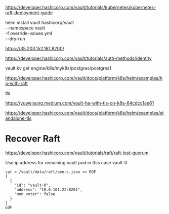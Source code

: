 https://developer.hashicorp.com/vault/tutorials/kubernetes/kubernetes-raft-deployment-guide

helm install vault hashicorp/vault \
    --namespace vault \
    -f override-values.yml \
    --dry-run

https://35.203.152.161:8200/

https://developer.hashicorp.com/vault/tutorials/auth-methods/identity

vault kv get engine/k8s/myk8s/postgres/postgres1

https://developer.hashicorp.com/vault/docs/platform/k8s/helm/examples/ha-with-raft


tls

https://yuweisung.medium.com/vault-ha-with-tls-on-k8s-64cdcc1ae61

https://developer.hashicorp.com/vault/docs/platform/k8s/helm/examples/standalone-tls


# Recover Raft

https://developer.hashicorp.com/vault/tutorials/raft/raft-lost-quorum

Use ip address for remaining vault pod in this case vault-0

```
cat > /vault/data/raft/peers.json << EOF
[
  {
    "id": "vault-0",
    "address": "10.0.101.22:8201",
    "non_voter": false
  }
]
EOF
```
